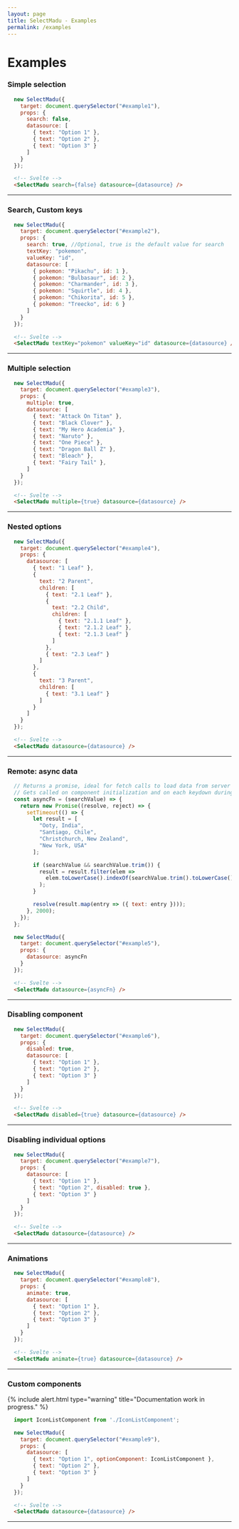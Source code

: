 ```yaml
---
layout: page
title: SelectMadu - Examples
permalink: /examples
---
```


<script type="text/javascript" src="https://unpkg.com/select-madu@2.2.0/dist/selectmadu.min.js"></script>
<link rel="stylesheet" href="https://unpkg.com/select-madu@2.2.0/dist/selectmadu.css">
<style>
  .select-madu-arrow .select-madu-spinner .spinner-border {
    top: -41%;
  }
</style>

# Examples

### Simple selection

<div id="example1"></div>

```javascript
  new SelectMadu({
    target: document.querySelector("#example1"),
    props: {
      search: false,
      datasource: [
        { text: "Option 1" },
        { text: "Option 2" },
        { text: "Option 3" }
      ]
    }
  });
```

```html
  <!-- Svelte -->
  <SelectMadu search={false} datasource={datasource} />
```

<script>
  new SelectMadu({
    target: document.querySelector("#example1"),
    props: {
      search: false,
      datasource: [
        { text: "Option 1" },
        { text: "Option 2" },
        { text: "Option 3" }
      ]
    }
  });
</script>

---

### Search, Custom keys

<div id="example2"></div>

```javascript
  new SelectMadu({
    target: document.querySelector("#example2"),
    props: {
      search: true, //Optional, true is the default value for search
      textKey: "pokemon",
      valueKey: "id",
      datasource: [
        { pokemon: "Pikachu", id: 1 },
        { pokemon: "Bulbasaur", id: 2 },
        { pokemon: "Charmander", id: 3 },
        { pokemon: "Squirtle", id: 4 },
        { pokemon: "Chikorita", id: 5 },
        { pokemon: "Treecko", id: 6 }
      ]
    }
  });
```

```html
  <!-- Svelte -->
  <SelectMadu textKey="pokemon" valueKey="id" datasource={datasource} />
```

<script>
  new SelectMadu({
    target: document.querySelector("#example2"),
    props: {
      search: true, //Optional, true is the default value for search
      textKey: "pokemon",
      valueKey: "id",
      datasource: [
        { pokemon: "Pikachu", id: 1 },
        { pokemon: "Bulbasaur", id: 2 },
        { pokemon: "Charmander", id: 3 },
        { pokemon: "Squirtle", id: 4 },
        { pokemon: "Chikorita", id: 5 },
        { pokemon: "Treecko", id: 6 }
      ]
    }
  });
</script>

---

### Multiple selection

<div id="example3"></div>

```javascript
  new SelectMadu({
    target: document.querySelector("#example3"),
    props: {
      multiple: true,
      datasource: [
        { text: "Attack On Titan" },
        { text: "Black Clover" },
        { text: "My Hero Academia" },
        { text: "Naruto" },
        { text: "One Piece" },
        { text: "Dragon Ball Z" },
        { text: "Bleach" },
        { text: "Fairy Tail" },
      ]
    }
  });
```

```html
  <!-- Svelte -->
  <SelectMadu multiple={true} datasource={datasource} />
```

<script>
  new SelectMadu({
    target: document.querySelector("#example3"),
    props: {
      multiple: true,
      datasource: [
        { text: "Attack On Titan" },
        { text: "Black Clover" },
        { text: "My Hero Academia" },
        { text: "Naruto" },
        { text: "One Piece" },
        { text: "Dragon Ball Z" },
        { text: "Bleach" },
        { text: "Fairy Tail" },
      ]
    }
  });
</script>

---

### Nested options

<div id="example4"></div>

```javascript
  new SelectMadu({
    target: document.querySelector("#example4"),
    props: {
      datasource: [
        { text: "1 Leaf" }, 
        {
          text: "2 Parent",
          children: [
            { text: "2.1 Leaf" },
            {
              text: "2.2 Child",
              children: [
                { text: "2.1.1 Leaf" },
                { text: "2.1.2 Leaf" },
                { text: "2.1.3 Leaf" }
              ]
            },
            { text: "2.3 Leaf" } 
          ]
        },
        {
          text: "3 Parent",
          children: [
            { text: "3.1 Leaf" }
          ]
        }
      ]
    }
  });
```

```html
  <!-- Svelte -->
  <SelectMadu datasource={datasource} />
```

<script>
  new SelectMadu({
    target: document.querySelector("#example4"),
    props: {
      datasource: [
        { text: "1 Leaf" }, 
        {
          text: "2 Parent",
          children: [
            { text: "2.1 Leaf" },
            {
              text: "2.2 Child",
              children: [
                { text: "2.1.1 Leaf" },
                { text: "2.1.2 Leaf" },
                { text: "2.1.3 Leaf" }
              ]
            },
            { text: "2.3 Leaf" } 
          ]
        },
        {
          text: "3 Parent",
          children: [
            { text: "3.1 Leaf" }
          ]
        }
      ]
    }
  });
</script>

---

### Remote: async data

<div id="example5"></div>

```javascript
  // Returns a promise, ideal for fetch calls to load data from server
  // Gets called on component initialization and on each keydown during search
  const asyncFn = (searchValue) => {
    return new Promise((resolve, reject) => {
      setTimeout(() => {
        let result = [
          "Ooty, India",
          "Santiago, Chile",
          "Christchurch, New Zealand",
          "New York, USA"
        ];

        if (searchValue && searchValue.trim()) {
          result = result.filter(elem =>
            elem.toLowerCase().indexOf(searchValue.trim().toLowerCase()) > -1
          );
        }

        resolve(result.map(entry => ({ text: entry })));
      }, 2000);
    });
  };

  new SelectMadu({
    target: document.querySelector("#example5"),
    props: {
      datasource: asyncFn
    }
  });
```

```html
  <!-- Svelte -->
  <SelectMadu datasource={asyncFn} />
```

<script>
  const asyncFn = (searchValue) => {
    return new Promise((resolve, reject) => {
      setTimeout(() => {
        let result = [
          "Ooty, India",
          "Santiago, Chile",
          "Christchurch, New Zealand",
          "New York, USA"
        ];

        if (searchValue && searchValue.trim()) {
          result = result.filter(elem =>
            elem.toLowerCase().indexOf(searchValue.trim().toLowerCase()) > -1
          );
        }

        resolve(result.map(entry => ({ text: entry })));
      }, 2000);
    });
  };

  new SelectMadu({
    target: document.querySelector("#example5"),
    props: {
      datasource: asyncFn
    }
  });
</script>

---

### Disabling component

<div id="example6"></div>

```javascript
  new SelectMadu({
    target: document.querySelector("#example6"),
    props: {
      disabled: true,
      datasource: [
        { text: "Option 1" },
        { text: "Option 2" },
        { text: "Option 3" }
      ]
    }
  });
```

```html
  <!-- Svelte -->
  <SelectMadu disabled={true} datasource={datasource} />
```

<script>
  new SelectMadu({
    target: document.querySelector("#example6"),
    props: {
      disabled: true,
      datasource: [
        { text: "Option 1" },
        { text: "Option 2" },
        { text: "Option 3" }
      ]
    }
  });
</script>

---

### Disabling individual options

<div id="example7"></div>

```javascript
  new SelectMadu({
    target: document.querySelector("#example7"),
    props: {
      datasource: [
        { text: "Option 1" },
        { text: "Option 2", disabled: true },
        { text: "Option 3" }
      ]
    }
  });
```

```html
  <!-- Svelte -->
  <SelectMadu datasource={datasource} />
```

<script>
  new SelectMadu({
    target: document.querySelector("#example7"),
    props: {
      datasource: [
        { text: "Option 1" },
        { text: "Option 2", disabled: true },
        { text: "Option 3" }
      ]
    }
  });
</script>

---

### Animations

<div id="example8"></div>

```javascript
  new SelectMadu({
    target: document.querySelector("#example8"),
    props: {
      animate: true,
      datasource: [
        { text: "Option 1" },
        { text: "Option 2" },
        { text: "Option 3" }
      ]
    }
  });
```

```html
  <!-- Svelte -->
  <SelectMadu animate={true} datasource={datasource} />
```

<script>
  new SelectMadu({
    target: document.querySelector("#example8"),
    props: {
      animate: true,
      datasource: [
        { text: "Option 1" },
        { text: "Option 2" },
        { text: "Option 3" }
      ]
    }
  });
</script>

---

### Custom components

{% include alert.html type="warning" title="Documentation work in progress." %}

<div id="example9"></div>

```javascript
  import IconListComponent from './IconListComponent';

  new SelectMadu({
    target: document.querySelector("#example9"),
    props: {
      datasource: [
        { text: "Option 1", optionComponent: IconListComponent },
        { text: "Option 2" },
        { text: "Option 3" }
      ]
    }
  });
```

```html
  <!-- Svelte -->
  <SelectMadu datasource={datasource} />
```

---
